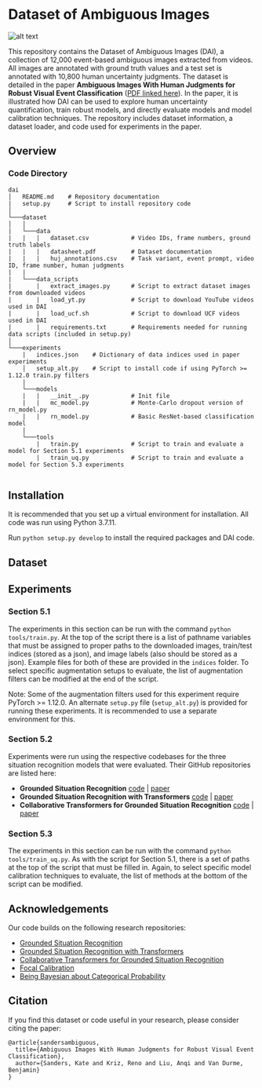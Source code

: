 # Dataset of Ambiguous Images
![alt text](https://www.cs.jhu.edu/~ksanders/dai_title_im.png)

This repository contains the Dataset of Ambiguous Images (DAI), a collection of 12,000 event-based ambiguous images extracted from videos. All images are annotated with ground truth values and a test set is annotated with 10,800 human uncertainty judgments. The dataset is detailed in the paper **Ambiguous Images With Human Judgments for Robust Visual Event Classification** ([PDF linked here](https://openreview.net/forum?id=6Hl7XoPNAVX)). In the paper, it is illustrated how DAI can be used to explore human uncertainty quantification, train robust models, and directly evaluate models and model calibration techniques. The repository includes dataset information, a dataset loader, and code used for experiments in the paper.

## Overview
### Code Directory
```
dai
│   README.md    # Repository documentation
|   setup.py     # Script to install repository code
│   
└───dataset
│   │   
|   └───data
|   |   |   dataset.csv            # Video IDs, frame numbers, ground truth labels
|   |   |   datasheet.pdf          # Dataset documentation
|   |   |   huj_annotations.csv    # Task variant, event prompt, video ID, frame number, human judgments
|   |
|   └───data_scripts
|       |   extract_images.py      # Script to extract dataset images from downloaded videos
|       |   load_yt.py             # Script to download YouTube videos used in DAI
|       |   load_ucf.sh            # Script to download UCF videos used in DAI
|       |   requirements.txt       # Requirements needed for running data scripts (included in setup.py)
│
└───experiments
    |   indices.json    # Dictionary of data indices used in paper experiments
    │   setup_alt.py    # Script to install code if using PyTorch >= 1.12.0 train.py filters
    |
    └───models
    |   |   __init__.py            # Init file
    |   |   mc_model.py            # Monte-Carlo dropout version of rn_model.py
    |   |   rn_model.py            # Basic ResNet-based classification model
    |
    └───tools
        |   train.py               # Script to train and evaluate a model for Section 5.1 experiments
        |   train_uq.py            # Script to train and evaluate a model for Section 5.3 experiments
    
```

## Installation

It is recommended that you set up a virtual environment for installation. All code was run using Python 3.7.11. 

Run `python setup.py develop` to install the required packages and DAI code.

## Dataset


## Experiments
### Section 5.1
The experiments in this section can be run with the command `python tools/train.py`. At the top of the script there is a list of pathname variables that must be assigned to proper paths to the downloaded images, train/test indices (stored as a json), and image labels (also should be stored as a json). Example files for both of these are provided in the `indices` folder. To select specific augmentation setups to evaluate, the list of augmentation filters can be modified at the end of the script.

Note: Some of the augmentation filters used for this experiment require PyTorch >= 1.12.0. An alternate `setup.py` file (`setup_alt.py`) is provided for running these experiments. It is recommended to use a separate environment for this.

### Section 5.2
Experiments were run using the respective codebases for the three situation recognition models that were evaluated. Their GitHub repositories are listed here:

- **Grounded Situation Recognition**  [code](https://github.com/allenai/swig) | [paper](https://arxiv.org/abs/2003.12058)
- **Grounded Situation Recognition with Transformers**  [code](https://github.com/jhcho99/gsrtr) | [paper](https://arxiv.org/abs/2111.10135)
- **Collaborative Transformers for Grounded Situation Recognition**  [code](https://github.com/jhcho99/CoFormer) | [paper](https://arxiv.org/abs/2203.16518)

### Section 5.3
The experiments in this section can be run with the command `python tools/train_uq.py`. As with the script for Section 5.1, there is a set of paths at the top of the script that must be filled in. Again, to select specific model calibration techniques to evaluate, the list of methods at the bottom of the script can be modified.

## Acknowledgements
Our code builds on the following research repositories:
- [Grounded Situation Recognition](https://github.com/allenai/swig)
- [Grounded Situation Recognition with Transformers](https://github.com/jhcho99/gsrtr)
- [Collaborative Transformers for Grounded Situation Recognition](https://github.com/jhcho99/CoFormer)
- [Focal Calibration](https://github.com/torrvision/focal_calibration)
- [Being Bayesian about Categorical Probability](https://github.com/tjoo512/belief-matching-framework)

## Citation
If you find this dataset or code useful in your research, please consider citing the paper:
```
@article{sandersambiguous,
  title={Ambiguous Images With Human Judgments for Robust Visual Event Classification},
  author={Sanders, Kate and Kriz, Reno and Liu, Anqi and Van Durme, Benjamin}
}
```
